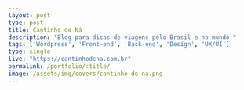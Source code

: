 ```yaml
---
layout: post
type: post
title: Cantinho de Ná
description: "Blog para dicas de viagens pelo Brasil e no mundo."
tags: ['Wordpress', 'Front-end', 'Back-end', 'Design', 'UX/UI']
type: single
live: "https://cantinhodena.com.br"
permalink: /portfolio/:title/
image: /assets/img/covers/cantinho-de-na.png
---
```

